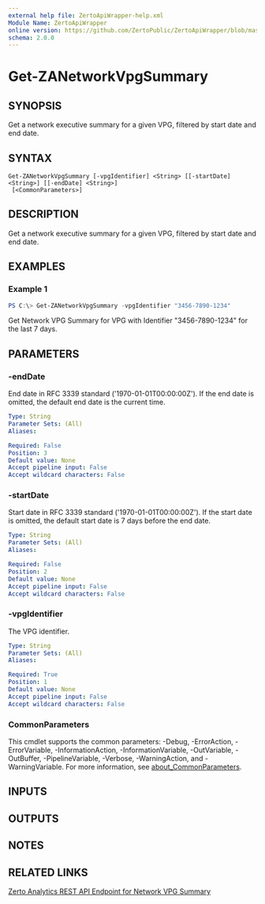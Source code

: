 ```yaml
---
external help file: ZertoApiWrapper-help.xml
Module Name: ZertoApiWrapper
online version: https://github.com/ZertoPublic/ZertoApiWrapper/blob/master/docs/Get-ZANetworkVpgSummary.md
schema: 2.0.0
---
```


# Get-ZANetworkVpgSummary

## SYNOPSIS

Get a network executive summary for a given VPG, filtered by start date and end date.

## SYNTAX

```
Get-ZANetworkVpgSummary [-vpgIdentifier] <String> [[-startDate] <String>] [[-endDate] <String>]
 [<CommonParameters>]
```

## DESCRIPTION

Get a network executive summary for a given VPG, filtered by start date and end date.

## EXAMPLES

### Example 1
```powershell
PS C:\> Get-ZANetworkVpgSummary -vpgIdentifier "3456-7890-1234"
```

Get Network VPG Summary for VPG with Identifier "3456-7890-1234" for the last 7 days.

## PARAMETERS

### -endDate
End date in RFC 3339 standard ('1970-01-01T00:00:00Z').
If the end date is omitted, the default end date is the current time.

```yaml
Type: String
Parameter Sets: (All)
Aliases:

Required: False
Position: 3
Default value: None
Accept pipeline input: False
Accept wildcard characters: False
```

### -startDate
Start date in RFC 3339 standard ('1970-01-01T00:00:00Z').
If the start date is omitted, the default start date is 7 days before the end date.

```yaml
Type: String
Parameter Sets: (All)
Aliases:

Required: False
Position: 2
Default value: None
Accept pipeline input: False
Accept wildcard characters: False
```

### -vpgIdentifier
The VPG identifier.

```yaml
Type: String
Parameter Sets: (All)
Aliases:

Required: True
Position: 1
Default value: None
Accept pipeline input: False
Accept wildcard characters: False
```

### CommonParameters
This cmdlet supports the common parameters: -Debug, -ErrorAction, -ErrorVariable, -InformationAction, -InformationVariable, -OutVariable, -OutBuffer, -PipelineVariable, -Verbose, -WarningAction, and -WarningVariable. For more information, see [about_CommonParameters](http://go.microsoft.com/fwlink/?LinkID=113216).

## INPUTS

## OUTPUTS

## NOTES

## RELATED LINKS

[Zerto Analytics REST API Endpoint for Network VPG Summary](https://docs.api.zerto.com/#/Network_Reports/get_v2_reports_vpg_network_summary)
